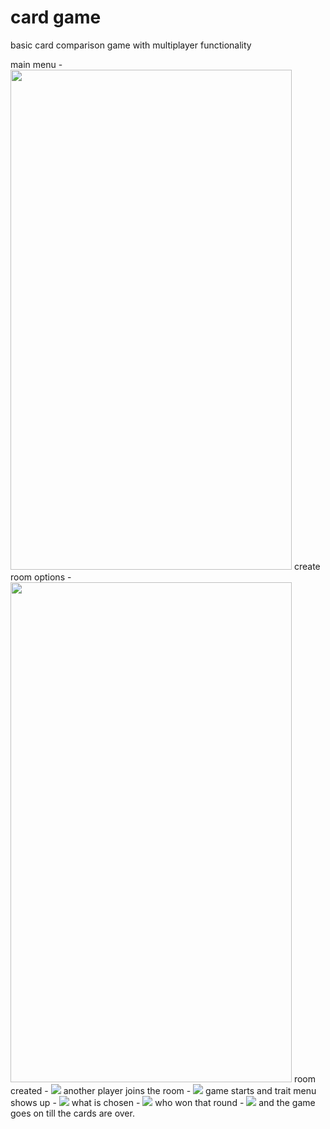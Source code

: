 # card game

basic card comparison game with multiplayer functionality

main menu -
<img src="/ss/1.jpg" height="800" width="450">
create room options -
<img src="./ss/2.jpg" height="800" width="450">
room created -
![](/ss/3.jpg)
another player joins the room -
![](/ss/4.jpg)
game starts and trait menu shows up -
![](/ss/5.jpg)
what is chosen - 
![](/ss/6.jpg)
who won that round -
![](/ss/7.jpg)
and the game goes on till the cards are over.
